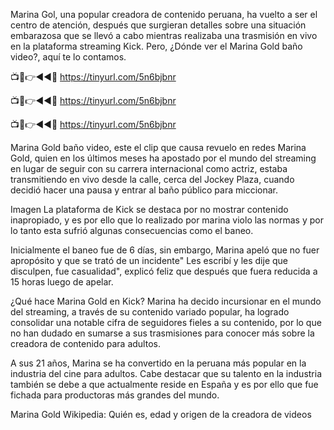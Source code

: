 Marina Gol, una popular creadora de contenido peruana, ha vuelto a ser el centro de atención, después que surgieran detalles sobre una situación embarazosa que se llevó a cabo mientras realizaba una trasmisión en vivo en la plataforma streaming Kick. Pero, ¿Dónde ver el Marina Gold baño video?, aquí te lo contamos.

📺📱👉◄◄🔴  https://tinyurl.com/5n6bjbnr

📺📱👉◄◄🔴  https://tinyurl.com/5n6bjbnr

📺📱👉◄◄🔴  https://tinyurl.com/5n6bjbnr



Marina Gold baño video, este el clip que causa revuelo en redes
Marina Gold, quien en los últimos meses ha apostado por el mundo del streaming en lugar de seguir con su carrera internacional como actriz, estaba transmitiendo en vivo desde la calle, cerca del Jockey Plaza, cuando decidió hacer una pausa y entrar al baño público para miccionar.

Imagen
La plataforma de Kick se destaca por no mostrar contenido inapropiado, y es por ello que lo realizado por marina violo las normas y por lo tanto esta sufrió algunas consecuencias como el baneo.

Inicialmente el baneo fue de 6 días, sin embargo, Marina apeló que no fuer apropósito y que se trató de un incidente" Les escribí y les dije que disculpen, fue casualidad", explicó feliz que después que fuera reducida a 15 horas luego de apelar.

¿Qué hace Marina Gold en Kick?
Marina ha decido incursionar en el mundo del streaming, a través de su contenido variado popular, ha logrado consolidar una notable cifra de seguidores fieles a su contenido, por lo que no han dudado en sumarse a sus trasmisiones para conocer más sobre la creadora de contenido para adultos.

A sus 21 años, Marina se ha convertido en la peruana más popular en la industria del cine para adultos. Cabe destacar que su talento en la industria también se debe a que actualmente reside en España y es por ello que fue fichada para productoras más grandes del mundo.

Marina Gold Wikipedia: Quién es, edad y origen de la creadora de videos
